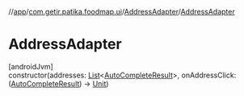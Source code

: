 //[app](../../../index.md)/[com.getir.patika.foodmap.ui](../index.md)/[AddressAdapter](index.md)/[AddressAdapter](-address-adapter.md)

# AddressAdapter

[androidJvm]\
constructor(addresses: [List](https://kotlinlang.org/api/latest/jvm/stdlib/kotlin.collections/-list/index.html)&lt;[AutoCompleteResult](../-auto-complete-result/index.md)&gt;, onAddressClick: ([AutoCompleteResult](../-auto-complete-result/index.md)) -&gt; [Unit](https://kotlinlang.org/api/latest/jvm/stdlib/kotlin/-unit/index.html))
